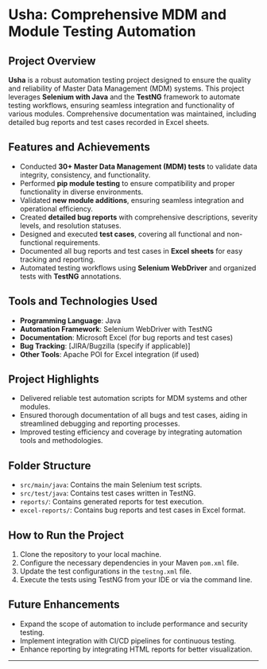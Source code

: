 # Usha: Comprehensive MDM and Module Testing Automation

## Project Overview  
**Usha** is a robust automation testing project designed to ensure the quality and reliability of Master Data Management (MDM) systems. This project leverages **Selenium with Java** and the **TestNG** framework to automate testing workflows, ensuring seamless integration and functionality of various modules. Comprehensive documentation was maintained, including detailed bug reports and test cases recorded in Excel sheets.  

## Features and Achievements  
- Conducted **30+ Master Data Management (MDM) tests** to validate data integrity, consistency, and functionality.  
- Performed **pip module testing** to ensure compatibility and proper functionality in diverse environments.  
- Validated **new module additions**, ensuring seamless integration and operational efficiency.  
- Created **detailed bug reports** with comprehensive descriptions, severity levels, and resolution statuses.  
- Designed and executed **test cases**, covering all functional and non-functional requirements.  
- Documented all bug reports and test cases in **Excel sheets** for easy tracking and reporting.  
- Automated testing workflows using **Selenium WebDriver** and organized tests with **TestNG** annotations.  

## Tools and Technologies Used  
- **Programming Language**: Java  
- **Automation Framework**: Selenium WebDriver with TestNG  
- **Documentation**: Microsoft Excel (for bug reports and test cases)  
- **Bug Tracking**: [JIRA/Bugzilla (specify if applicable)]  
- **Other Tools**: Apache POI for Excel integration (if used)  

## Project Highlights  
- Delivered reliable test automation scripts for MDM systems and other modules.  
- Ensured thorough documentation of all bugs and test cases, aiding in streamlined debugging and reporting processes.  
- Improved testing efficiency and coverage by integrating automation tools and methodologies.  

## Folder Structure  
- `src/main/java`: Contains the main Selenium test scripts.  
- `src/test/java`: Contains test cases written in TestNG.  
- `reports/`: Contains generated reports for test execution.  
- `excel-reports/`: Contains bug reports and test cases in Excel format.  

## How to Run the Project  
1. Clone the repository to your local machine.  
2. Configure the necessary dependencies in your Maven `pom.xml` file.  
3. Update the test configurations in the `testng.xml` file.  
4. Execute the tests using TestNG from your IDE or via the command line.  

## Future Enhancements  
- Expand the scope of automation to include performance and security testing.  
- Implement integration with CI/CD pipelines for continuous testing.  
- Enhance reporting by integrating HTML reports for better visualization.  

---

